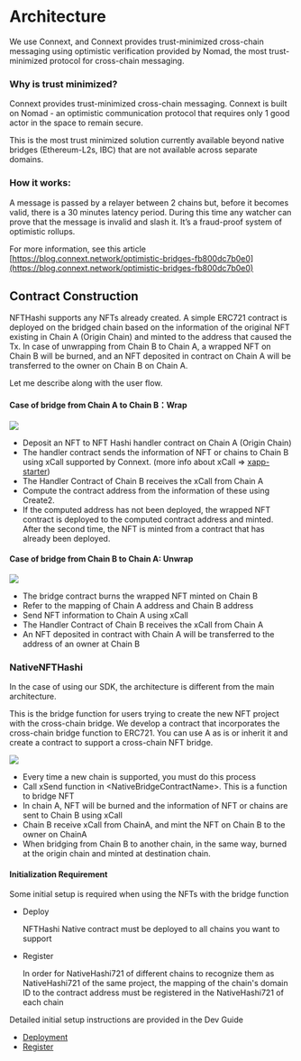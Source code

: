 # Architecture

We use Connext, and Connext provides trust-minimized cross-chain messaging using optimistic verification provided by Nomad, the most trust-minimized protocol for cross-chain messaging.

### Why is trust minimized? <a href="#why-is-trust-minimized" id="why-is-trust-minimized"></a>

Connext provides trust-minimized cross-chain messaging. Connext is built on Nomad - an optimistic communication protocol that requires only 1 good actor in the space to remain secure.&#x20;

This is the most trust minimized solution currently available beyond native bridges (Ethereum-L2s, IBC) that are not available across separate domains.

### How it works: <a href="#how-it-works" id="how-it-works"></a>

A message is passed by a relayer between 2 chains but, before it becomes valid, there is a 30 minutes latency period. During this time any watcher can prove that the message is invalid and slash it. It’s a fraud-proof system of optimistic rollups.

For more information, see this article\
[https://blog.connext.network/optimistic-bridges-fb800dc7b0e0](https://blog.connext.network/optimistic-bridges-fb800dc7b0e0)

## Contract Construction

NFTHashi supports any NFTs already created. A simple ERC721 contract is deployed on the bridged chain based on the information of the original NFT existing in Chain A (Origin Chain) and minted to the address that caused the Tx. In case of unwrapping from Chain B to Chain A, a wrapped NFT on Chain B will be burned, and an NFT deposited in contract on Chain A will be transferred to the owner on Chain B on Chain A.

Let me describe along with the user flow.

#### Case of bridge from Chain A to Chain B：Wrap

![](<../../.gitbook/assets/Screen Shot 2022-05-25 at 14.44.36.png>)

* Deposit an NFT to NFT Hashi handler contract on Chain A (Origin Chain)
* The handler contract sends the information of NFT or chains to Chain B using xCall supported by Connext. (more info about xCall ⇒ [xapp-starter](https://github.com/connext/xapp-starter))
* The Handler Contract of Chain B receives the xCall from Chain A
* Compute the contract address from the information of these using Create2.
* If the computed address has not been deployed, the wrapped NFT contract is deployed to the computed contract address and minted. After the second time, the NFT is minted from a contract that has already been deployed.

#### Case of bridge from Chain B to Chain A: Unwrap

![](<../../.gitbook/assets/Screen Shot 2022-05-25 at 14.46.09.png>)

* The bridge contract burns the wrapped NFT minted on Chain B
* Refer to the mapping of Chain A address and Chain B address
* Send NFT information to Chain A using xCall
* The Handler Contract of Chain B receives the xCall from Chain A
* An NFT deposited in contract with Chain A will be transferred to the address of an owner at Chain B



### NativeNFTHashi

In the case of using our SDK, the architecture is different from the main architecture.

This is the bridge function for users trying to create the new NFT project with the cross-chain bridge. We develop a contract that incorporates the cross-chain bridge function to ERC721. You can use A as is or inherit it and create a contract to support a cross-chain NFT bridge.

![](<../../.gitbook/assets/Screen Shot 2022-05-25 at 14.51.20.png>)

* Every time a new chain is supported, you must do this process
* Call xSend function in \<NativeBridgeContractName>. This is a function to bridge NFT
* In chain A, NFT will be burned and the information of NFT or chains are sent to Chain B using xCall
* Chain B receive xCall from ChainA, and mint the NFT on Chain B to the owner on ChainA
* When bridging from Chain B to another chain, in the same way, burned at the origin chain and minted at destination chain.

#### Initialization Requirement

Some initial setup is required when using the NFTs with the bridge function

*   Deploy

    NFTHashi Native contract must be deployed to all chains you want to support
*   Register

    In order for NativeHashi721 of different chains to recognize them as NativeHashi721 of the same project, the mapping of the chain's domain ID to the contract address must be registered in the NativeHashi721 of each chain

Detailed initial setup instructions are provided in the Dev Guide

* [Deployment](broken-reference)
* [Register](broken-reference)
